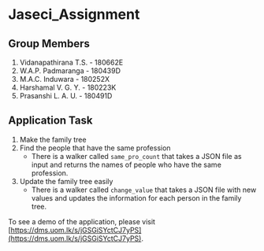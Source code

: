 # Jaseci_Assignment

## Group Members
1. Vidanapathirana T.S. - 180662E
2. W.A.P. Padmaranga - 180439D
3. M.A.C. Induwara - 180252X
4. Harshamal V. G. Y. - 180223K
5. Prasanshi L. A. U. - 180491D

## Application Task
1. Make the family tree
2. Find the people that have the same profession
   - There is a walker called `same_pro_count` that takes a JSON file as input and returns the names of people who have the same profession.
3. Update the family tree easily
   - There is a walker called `change_value` that takes a JSON file with new values and updates the information for each person in the family tree.

To see a demo of the application, please visit [https://dms.uom.lk/s/jGSGiSYctCJ7yPS](https://dms.uom.lk/s/jGSGiSYctCJ7yPS).
